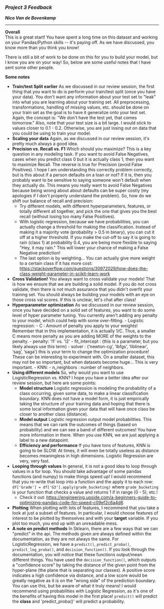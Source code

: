 ### ***Project 3 Feedback***

***Nico Van de Bovenkamp***

***

**Overall**  
This is a great start! You have spent a long time on this dataset and working on your Pandas/Python skills -- it's paying off. As we have discussed, you know more than you think you know!

There is still a bit of work to be done on this for you to build your model, but I know you are on your way! So, below are some useful notes that I have sent some other people.

**Some notes**  

* **Train/test Split earlier** As we discussed in our review session, the first thing that you want to do is perform your train/test split (once you have your data). You don't want any information about your test set to "leak" into what you are learning about your training set. All preprocessing, transformations, handling of missing values, etc. should be done on your train set as the goal is to have it generalize onto your test set. Again, the concept is: "We don't have the test yet, that comes tomorrow." Also, note that your test size is a bit large. I would stick to values closer to 0.1 - 0.2. Otherwise, you are just losing out on data that you could be using to train your model.
* **Scaling your data**  Again, as we discussed in our review session, it's pretty much always a good idea.
* **Precision vs. Recall vs. F1** Which should you maximize? This is a key question in any modeling task. If you want to avoid False Negatives, cases when you predict class 0 but it is actually class 1, then you want to maximize Recall. The reverse is true for Precision (avoid False Positives). I hope I am understanding this correctly problem correctly, but is this about if a person defaults on a loan or not? If it is, then you probably want to be sensitive to saying someone won't default when they actually do. This means you really want to avoid False Negatives because being wrong about about defaults can be super costly (my apologies if I don't properly understand the problem). So, how do we shift our balance of recall and precision:
    - Try different models, with different hyperparameters, features, or totally different all together, and pick the one that gives you the best recall (without losing too many False Positives).
    - With logistic regression, because we have probabilities, you can actually change a threshold for making the classification. Instead of making it a majority vote (probability > 0.5 in binary), you can cut it off at a higher threshold. If you make the cut-off to say it is going to rain (class 1) at probability 0.4, you are being more flexible to saying "Hey, it may rain." This will lower your chance of making a False Negative prediction!
    - The last option is by weighting... You can actually give more weight to a certain class if it has more cost: https://stackoverflow.com/questions/30972029/how-does-the-class-weight-parameter-in-scikit-learn-work
* **Cross Validation!** You always want to cross validate your models! That is how we ensure that we are building a solid model. If you do not cross validate, then there is not much assurance that you didn't overfit your training set. You should always be building your models with an eye on those cross val scores. If this is unclear, let's chat after class!
* **Hyperparameter optimization**  As we discussed in our review session, once you have decided on a solid set of features, you want to do some level of hyper parameter tuning. You currently aren't adding any penalty to your model, which could help with some over-fitting.
        - Logistic regression:
            - C : Amount of penalty you apply to your weights! Remember that in this implementation, it is actually 1/C. Thus, a smaller C means more penalty as you are adding MORE of the weights to the penalty.
            - penalty: 'l1' vs. 'l2'
            - fit_intercept : (this is a parameter, but you likely always use this term)
            - solver : {‘newton-cg’, ‘lbfgs’, ‘liblinear’, ‘sag’, ‘saga’} this is your term to change the optimization procedure! These can be interesting to experiment with. On a smaller dataset, this may not be so important, but when datasets become huge... This is very important.
        - KNN:
            - n_neighbors : number of neighbors.
* **Using different models**  So, why would you want to use LogisticRegression vs. KNN? I hope you have a better idea after our review session, but here are some points:
    - **Model structure**  Logistic regression is modeling the probability of a class occurring, given some data, to make a linear classification boundary. KNN does not have a model form, it is just empirically taking the structure of your training data and hoping that there is some local information given your data that will have once class be closer to another class (distance).
    - **Model output**  Logistic regression output model probabilities. This means that we can rank the outcomes of things (based on probability) and we can see a band of different outcomes! You have more information in there. When you use KNN, we are just applying a label to a new datapoint.
    - **Efficiency and performance**  If you have tons of features, KNN is going to be SLOW. At times, it will even be totally useless as distance becomes meaningless in high dimensions. Logistic Regression are very, very fast.
* **Looping through values**  In general, it is not a good idea to loop through values in a for loop. You should take advantage of some pandas functions (and numpy) to make things speed up! I would recommend that you re-write that loop into a function and the apply it to each row: `df['Grade'] = df['G3'].apply(grade_bucketing)` where `grade_bucketing` is your function that checks a value and returns 1 if in range (0 - 5), etc.!
    - Check it out: https://engineering.upside.com/a-beginners-guide-to-optimizing-pandas-code-for-speed-c09ef2c6a4d6
* **Plotting**  When plotting with lots of features, I recommend that you take a look at just a subset of features. In particular, I would choose features of interest to be plotted by themselves and with your **target** variable. If you plot too much, you end up with an unreadable mess.
* **A note on predict methods**  In Sklearn, there are a few ways that we can "predict" in the api. The methods given are always defined within the documentation, as they are not always the same. For LogisticRegression, we have a `predict()`, `predict_proba()`, `predict_log_proba()`, and `decision_function()`. If you look through the documentation, you will notice that these functions output/mean different things. You have used the `decision_function()`, which outputs a "confidence score" by taking the distance of the given point from the hyper-plane (the plane that is separating our classes). A positive score indicates a high confidence via distance, and a low score would be greatly negative as it is on the "wrong side" of the prediction boundary. You can use this, but be aware of what it truly means! I would recommend using probabilities with Logistic Regression, as it's one of the benefits of having this model in the first place! `predict()` will predict the **class** and 'predict_proba()' will predict a probability.
